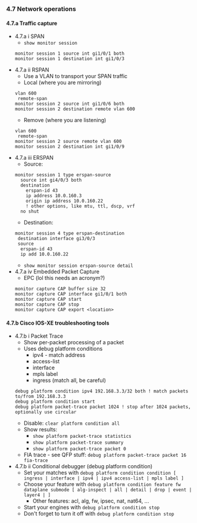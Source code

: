 ### 4.7 Network operations

#### 4.7.a Traffic capture
* 4.7.a i SPAN
  * `show monitor session`
  ```
  monitor session 1 source int gi1/0/1 both
  monitor session 1 destination int gi1/0/3
  ```
* 4.7.a ii RSPAN
  * Use a VLAN to transport your SPAN traffic
  * Local (where you are mirroring)
  ```
  vlan 600
   remote-span
  monitor session 2 source int gi1/0/6 both 
  monitor session 2 destination remote vlan 600
  ```
  * Remove (where you are listening)
  ```
  vlan 600
   remote-span
  monitor session 2 source remote vlan 600 
  monitor session 2 destination int gi1/0/9
  ```
* 4.7.a iii ERSPAN
  * Source:
  ``` 
  monitor session 1 type erspan-source
    source int gi4/0/3 both
    destination
      erspan-id 43
      ip address 10.0.160.3
      origin ip address 10.0.160.22
      ! other options, like mtu, ttl, dscp, vrf
    no shut
  ```
  * Destination: 
  ```
  monitor session 4 type erspan-destination
   destination interface gi3/0/3 
   source
    erspan-id 43
    ip add 10.0.160.22
  ```
  * `show monitor session erspan-source detail`
* 4.7.a iv Embedded Packet Capture
  * EPC (lol this needs an acronym?) 
  ```
  monitor capture CAP buffer size 32
  monitor capture CAP interface gi1/0/1 both 
  monitor capture CAP start
  monitor capture CAP stop
  monitor capture CAP export <location>
  ```
#### 4.7.b Cisco IOS-XE troubleshooting tools
* 4.7.b i Packet Trace
  * Show per-packet processing of a packet 
  * Uses debug platform conditions 
    * ipv4 - match address
    * access-list 
    * interface
    * mpls label 
    * ingress (match all, be careful)
  ```
  debug platform condition ipv4 192.168.3.3/32 both ! match packets to/from 192.168.3.3
  debug platform condition start
  debug platform packet-trace packet 1024 ! stop after 1024 packets, optionally use circular 
  ```
  * Disable: `clear platform condition all`
  * Show results: 
    * `show platform packet-trace statistics` 
    * `show platform packet-trace summary`
    * `show platform packet-trace packet 0`
  * FIA trace - see QFP stuff: `debug platform packet-trace packet 16 fia-trace`
* 4.7.b ii Conditional debugger (debug platform condition)
  * Set your matches with `debug platform condition condition [ ingress | interface | ipv4 | ipv4 access-list | mpls label ]`
  * Choose your feature with `debug platform condition feature fw dataplane submode [ alg-inspect | all | detail | drop | event | layer4 | ]`
    * Other features: acl, alg, fw, ipsec, nat, nat64, ...
  * Start your engines with `debug platform condition stop`
  * Don't forget to turn it off with `debug platform condition stop`